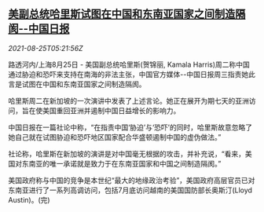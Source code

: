 <!--1629869462000-->
[美副总统哈里斯试图在中国和东南亚国家之间制造隔阂--中国日报](https://cn.reuters.com/article/usa-harris-0825-wedn-idCNKBS2FQ0B9)
------

<div><i>2021-08-25T05:21:56Z</i></div><p>路透河内/上海8月25日 - 美国副总统哈里斯(贺锦丽, Kamala Harris)周二称中国通过胁迫和恐吓来支持在南海的非法主张，中国官方媒体--中国日报周三指责她此言是试图在中国和东南亚国家之间制造隔阂。</p><p>哈里斯周二在新加坡的一次演讲中发表了上述言论。她正在展开为期七天的亚洲访问，旨在使美国重回亚洲并遏制中国日益增长的影响力。</p><p>中国日报在一篇社论中称，“在指责中国‘胁迫’与‘恐吓’的同时，哈里斯故意忽略了她自己就在试图胁迫和恐吓地区国家配合华盛顿遏制中国的虚伪做法。”</p><p>社论称，哈里斯在新加坡的演讲是对中国毫无根据的攻击，并补充说，“看来，美国对东南亚的唯一承诺就是致力于在东南亚国家和中国之间制造隔阂。”</p><p>美国政府称与中国的竞争是本世纪“最大的地缘政治考验”，美国政府高层官员已对东南亚进行了一系列高调访问，包括7月底访问越南的美国国防部长奥斯汀(Lloyd Austin)。(完)</p>
